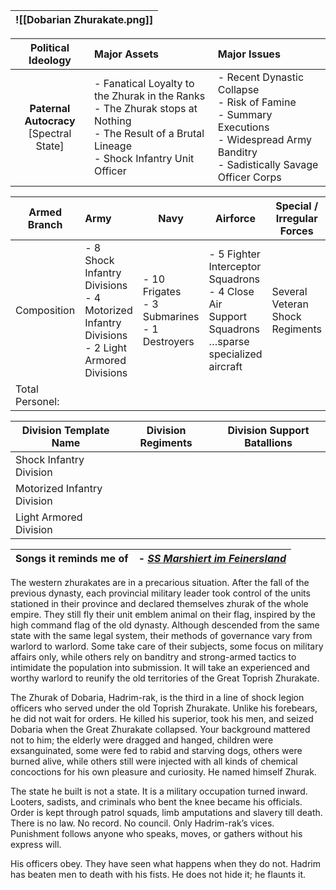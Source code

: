 
| ![[Dobarian Zhurakate.png]] |
| --------------------------- |

|           **Political Ideology**           | **Major Assets**                                                                                                                                     | Major Issues                                                                                                                                |
| :----------------------------------------: | :--------------------------------------------------------------------------------------------------------------------------------------------------- | :------------------------------------------------------------------------------------------------------------------------------------------ |
| **Paternal Autocracy**<br>[Spectral State] | - Fanatical Loyalty to the Zhurak in the Ranks<br>- The Zhurak stops at Nothing<br>- The Result of a Brutal Lineage<br>- Shock Infantry Unit Officer | - Recent Dynastic Collapse<br>- Risk of Famine<br>- Summary Executions<br>- Widespread Army Banditry<br>- Sadistically Savage Officer Corps |

| Armed Branch    | Army                                                                                            | Navy                                              | Airforce                                                                                             | Special / Irregular Forces      |
| --------------- | :---------------------------------------------------------------------------------------------- | ------------------------------------------------- | ---------------------------------------------------------------------------------------------------- | ------------------------------- |
| Composition     | - 8 Shock Infantry Divisions<br>- 4 Motorized Infantry Divisions<br>- 2 Light Armored Divisions | - 10 Frigates<br>- 3 Submarines<br>- 1 Destroyers | - 5 Fighter Interceptor Squadrons<br>- 4 Close Air Support Squadrons<br>…sparse specialized aircraft | Several Veteran Shock Regiments |
| Total Personel: |                                                                                                 |                                                   |                                                                                                      |                                 |

| Division Template Name      | Division Regiments | Division Support Batallions |
| --------------------------- | ------------------ | --------------------------- |
| Shock Infantry Division     |                    |                             |
| Motorized Infantry Division |                    |                             |
| Light Armored Division      |                    |                             |

| Songs it reminds me of | - [*SS Marshiert im Feinersland*](https://www.youtube.com/watch?v=fIfVdlN8i6U)<br> |
| ---------------------- | ---------------------------------------------------------------------------------- |
The western zhurakates are in a precarious situation. After the fall of the previous dynasty, each provincial military leader took control of the units stationed in their province and declared themselves zhurak of the whole empire. They still fly their unit emblem animal on their flag, inspired by the high command flag of the old dynasty. Although descended from the same state with the same legal system, their methods of governance vary from warlord to warlord. Some take care of their subjects, some focus on military affairs only, while others rely on banditry and strong-armed tactics to intimidate the population into submission. It will take an experienced and worthy warlord to reunify the old territories of the Great Toprish Zhurakate.

The Zhurak of Dobaria, Hadrim-rak, is the third in a line of shock legion officers who served under the old Toprish Zhurakate. Unlike his forebears, he did not wait for orders. He killed his superior, took his men, and seized Dobaria when the Great Zhurakate collapsed. Your background mattered not to him; the elderly were dragged and hanged, children were exsanguinated, some were fed to rabid and starving dogs, others were burned alive, while others still were injected with all kinds of chemical concoctions for his own pleasure and curiosity. He named himself Zhurak.

The state he built is not a state. It is a military occupation turned inward. Looters, sadists, and criminals who bent the knee became his officials. Order is kept through patrol squads, limb amputations and slavery till death. There is no law. No record. No council. Only Hadrim-rak’s vices. Punishment follows anyone who speaks, moves, or gathers without his express will.

His officers obey. They have seen what happens when they do not. Hadrim has beaten men to death with his fists. He does not hide it; he flaunts it.